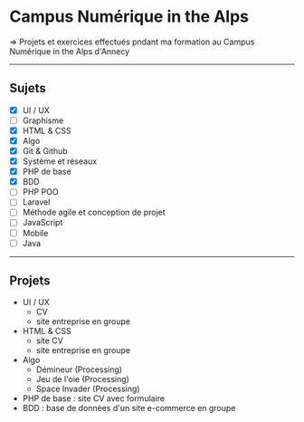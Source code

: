 # Campus Numérique in the Alps

=> Projets et exercices effectués pndant ma formation au Campus Numérique in the Alps d'Annecy
***
## Sujets
- [X] UI / UX
- [ ] Graphisme
- [X] HTML & CSS
- [X] Algo
- [X] Git & Github
- [X] Système et réseaux
- [X] PHP de base
- [X] BDD
- [ ] PHP POO
- [ ] Laravel
- [ ] Méthode agile et conception de projet
- [ ] JavaScript
- [ ] Mobile
- [ ] Java
***
## Projets
- UI / UX
  - CV
  - site entreprise en groupe
- HTML & CSS
  - site CV
  - site entreprise en groupe
- Algo 
  - Démineur (Processing)
  - Jeu de l'oie (Processing)
  - Space Invader (Processing)
- PHP de base : site CV avec formulaire
- BDD : base de données d'un site e-commerce en groupe
  

